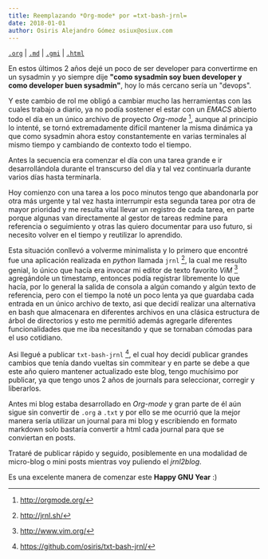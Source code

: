 ```yaml
---
title: Reemplazando *Org-mode* por =txt-bash-jrnl=
date: 2018-01-01
author: Osiris Alejandro Gómez osiux@osiux.com
---
```


[`.org`](https://gitlab.com/osiux/osiux.gitlab.io/-/raw/master/2018-01-01-reemplazando-orgmode-por-txt-bash-jrnl.org) |
[`.md`](https://gitlab.com/osiux/osiux.gitlab.io/-/raw/master/2018-01-01-reemplazando-orgmode-por-txt-bash-jrnl.md) |
[`.gmi`](gemini://gmi.osiux.com/2018-01-01-reemplazando-orgmode-por-txt-bash-jrnl.gmi) |
[`.html`](https://osiux.gitlab.io/2018-01-01-reemplazando-orgmode-por-txt-bash-jrnl.html)

En estos últimos 2 años dejé un poco de ser developer para convertirme
en un sysadmin y yo siempre dije **\"como sysadmin soy buen developer y
como developer buen sysadmin\"**, hoy lo más cercano sería un
\"devops\".

Y este cambio de rol me obligó a cambiar mucho las herramientas con las
cuales trabajo a diario, ya no podía sostener el estar con un *EMACS*
abierto todo el día en un único archivo de proyecto *Org-mode* [^1],
aunque al principio lo intenté, se tornó extremadamente difícil mantener
la misma dinámica ya que como sysadmin ahora estoy constantemente en
varias terminales al mismo tiempo y cambiando de contexto todo el
tiempo.

Antes la secuencia era comenzar el día con una tarea grande e ir
desarrollándola durante el transcurso del día y tal vez continuarla
durante varios días hasta terminarla.

Hoy comienzo con una tarea a los poco minutos tengo que abandonarla por
otra más urgente y tal vez hasta interrumpir esta segunda tarea por otra
de mayor prioridad y me resulta vital llevar un registro de cada tarea,
en parte porque algunas van directamente al gestor de tareas redmine
para referencia o seguimiento y otras las quiero documentar para uso
futuro, si necesito volver en el tiempo y reutilizar lo aprendido.

Esta situación conllevó a volverme minimalista y lo primero que encontré
fue una aplicación realizada en *python* llamada `jrnl` [^2], la cual me
resulto genial, lo único que hacía era invocar mi editor de texto
favorito *ViM* [^3] agregándole un timestamp, entonces podía registrar
libremente lo que hacía, por lo general la salida de consola a algún
comando y algún texto de referencia, pero con el tiempo la noté un poco
lenta ya que guardaba cada entrada en un único archivo de texto, asi que
decidí realizar una alternativa en bash que almacenara en diferentes
archivos en una clásica estructura de árbol de directorios y esto me
permitió además agregarle diferentes funcionalidades que me iba
necesitando y que se tornaban cómodas para el uso cotidiano.

Asi llegué a publicar `txt-bash-jrnl` [^4], el cual hoy decidí publicar
grandes cambios que tenía dando vueltas sin commitear y en parte se debe
a que este año quiero mantener actualizado este blog, tengo muchísimo
por publicar, ya que tengo unos 2 años de journals para seleccionar,
corregir y liberarlos.

Antes mi blog estaba desarrollado en *Org-mode* y gran parte de él aún
sigue sin convertir de `.org` a `.txt` y por ello se me ocurrió que la
mejor manera sería utilizar un journal para mi blog y escribiendo en
formato markdown solo bastaría convertir a html cada journal para que se
conviertan en posts.

Trataré de publicar rápido y seguido, posiblemente en una modalidad de
micro-blog o mini posts mientras voy puliendo el *jrnl2blog*.

Es una excelente manera de comenzar este **Happy GNU Year** :)

[^1]: <http://orgmode.org/>

[^2]: <http://jrnl.sh/>

[^3]: <http://www.vim.org/>

[^4]: <https://github.com/osiris/txt-bash-jrnl/>
